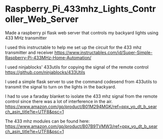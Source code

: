 # Raspberry_Pi_433mhz_Lights_Controller_Web_Server
Made a raspberry pi flask web server that controls my backyard lights using 433 MHz transmitter

I used this instructable to help me set up the circuit for the 433 mhz transmitter and receiver https://www.instructables.com/id/Super-Simple-Raspberry-Pi-433MHz-Home-Automation/

I used ninjablocks' 433utils for copying the signal of the remote control https://github.com/ninjablocks/433Utils

I used a simple flask server to use the command codesend from 433utils to transmit the signal to turn on the lights in the backyard.

I had to use a faraday blanket to isolate the 433 mhz signal from the remote control since there was a lot of interference in the air. https://www.amazon.com/gp/product/B01M294MGK/ref=ppx_yo_dt_b_search_asin_title?ie=UTF8&psc=1

The 433 mhz modules can be found here: https://www.amazon.com/gp/product/B07B9TVMW3/ref=ppx_yo_dt_b_search_asin_title?ie=UTF8&psc=1

